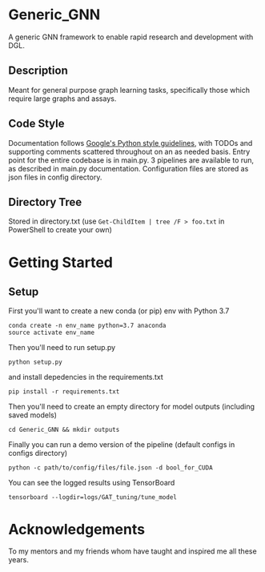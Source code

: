 # Generic_GNN
A generic GNN framework to enable rapid research and development with DGL.
## Description
Meant for general purpose graph learning tasks, specifically those which require large graphs and assays.
## Code Style
Documentation follows [Google's Python style guidelines](https://google.github.io/styleguide/pyguide.html), with TODOs and supporting comments scattered throughout on an as needed basis. Entry point for the entire codebase is in main.py. 3 pipelines are available to run, as described in main.py documentation. Configuration files are stored as json files in config directory.

## Directory Tree
Stored in directory.txt (use ```Get-ChildItem | tree /F > foo.txt``` in PowerShell to create your own)

# Getting Started
## Setup
First you'll want to create a new conda (or pip) env with Python 3.7
```shell
conda create -n env_name python=3.7 anaconda
source activate env_name
```

Then you'll need to run setup.py
```shell
python setup.py
```

and install depedencies in the requirements.txt
```shell
pip install -r requirements.txt
```

Then you'll need to create an empty directory for model outputs (including saved models)
```shell
cd Generic_GNN && mkdir outputs
```

Finally you can run a demo version of the pipeline (default configs in configs directory)
```shell
python -c path/to/config/files/file.json -d bool_for_CUDA
```

You can see the logged results using TensorBoard
```shell
tensorboard --logdir=logs/GAT_tuning/tune_model
```

# Acknowledgements
To my mentors and my friends whom have taught and inspired me all these years.

